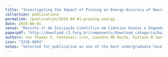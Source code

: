 ```yaml
---
title: "Investigating the Impact of Pruning on Energy-Accuracy of Neural Networks"
collection: publications
permalink: /publication/2019-04-01-pruning-energy
date: 2020-06-01
venue: "Revista Jr de Iniciação Científica em Ciências Exatas e Engenharia (ICCEEg)"
paperpdf: "http://download.c3.furg.br/components/download_categoria/baixar.php?arquivo=8d420fa35754d1f1c19969c88780314d"
authors: <u> Thomas V. Fontanari </u>, Leandro MG Rocha, Gustavo M Santana, Guilherme Paim, Eduardo AC Da Costa, Sergio Bampi
issn: "2236-0093"
notes: "Selected for publication as one of the best undergraduate-level works presented at SIM"
---
```

